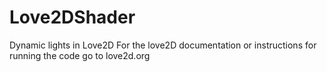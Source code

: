 Love2DShader
============

Dynamic lights in Love2D
For the love2D documentation or instructions for running the code go to love2d.org
